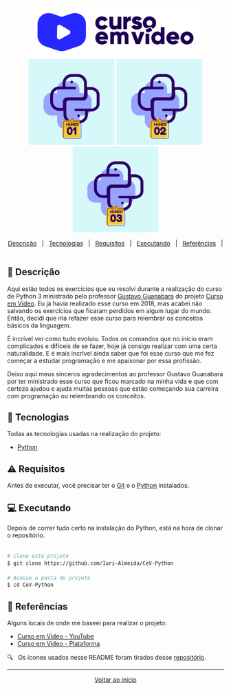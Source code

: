 <div align = "center" id = "top">

<img width="400" src="imagens/cev.png">

</div>

<div align = "center" id = "top">

<img width="200" src="imagens/mundo1.png">
<img width="200" src="imagens/mundo2.png">
<img width="200" src="imagens/mundo3.png">

</div>

<div align = "center">

<p>

  <a href="#descricao">Descrição</a> &#xa0; | &#xa0;
  <a href="#tecnologias">Tecnologias</a> &#xa0; | &#xa0;
  <a href="#requisitos">Requisitos</a> &#xa0; | &#xa0;
  <a href="#executando">Executando</a> &#xa0; | &#xa0;
  <a href="#referencias">Referências</a> &#xa0; | &#xa0;

</p>

</div>

<div id = "descricao">

## :pushpin: Descrição ##

<p>

  Aqui estão todos os exercícios que eu resolvi durante a realização do curso de Python 3 ministrado pelo professor [Gustavo Guanabara](https://www.facebook.com/gustavoguanabara) do projeto [Curso em Vídeo](https://www.cursoemvideo.com/). Eu já havia realizado esse curso em 2018, mas acabei não salvando os exercícios que ficaram perdidos em algum lugar do mundo. Então, decidi que iria refazer esse curso para relembrar os conceitos básicos da linguagem.
  
  É incrível ver como tudo evoluiu. Todos os comandos que no início eram complicados e difíceis de se fazer, hoje já consigo realizar com uma certa naturalidade. E é mais incrível ainda saber que foi esse curso que me fez começar a estudar programação e me apaixonar por essa profissão.

  Deixo aqui meus sinceros agradecimentos ao professor Gustavo Guanabara por ter ministrado esse curso que ficou marcado na minha vida e que com certeza ajudou e ajuda muitas pessoas que estão começando sua carreira com programação ou relembrando os conceitos.

</p>

</div>

<div id = "tecnologias">

## :rocket: Tecnologias ##

Todas as tecnologias usadas na realização do projeto:

* [Python](https://www.python.org/)

</div>

<div id = "requisitos">

## :warning: Requisitos ##

Antes de executar, você precisar ter o [Git](https://git-scm.com) e o [Python](https://www.python.org/) instalados.

</div>

<div id = "executando">

## :computer: Executando ##

Depois de correr tudo certo na instalação do Python, está na hora de clonar o repositório.

```bash

# Clone este projeto
$ git clone https://github.com/Iuri-Almeida/CeV-Python

# Acesse a pasta do projeto
$ cd CeV-Python
```

</div>

<div id = "referencias">

## :key: Referências ##

Alguns locais de onde me baseei para realizar o projeto:

* [Curso em Vídeo - YouTube](https://www.youtube.com/channel/UCrWvhVmt0Qac3HgsjQK62FQ)
* [Curso em Vídeo - Plataforma](https://www.cursoemvideo.com/)

:mag: &#xa0; Os ícones usados nesse README foram tirados desse [repositório](https://gist.github.com/rxaviers/7360908).

</div>

<hr>

<div align = "center">

<a href = "#top">Voltar ao início</a>

</div>

